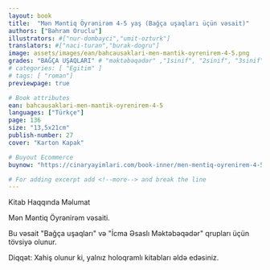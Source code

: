 ```yaml
---
layout: book
title:  "Mən Məntiq Öyrənirəm 4-5 yaş (Bağça uşaqları üçün vəsait)"
authors: ["Bəhram Oruclu"]
illustrators: #["nur-dombayci","umit-ozturk"]
translators: #["naci-turan","burak-dogru"]
image: assets/images/ean/bahcausaklari-men-mantik-oyrenirem-4-5.png
grades: "BAĞÇA UŞAQLARI" # "məktəbəqədər" ,"1sinif", "2sinif", "3sinif", "4sinif", "5sinif"
# categories: [ "Egitim" ]
# tags: [ "roman"]
previewpage: true

# Book attributes
ean: bahcausaklari-men-mantik-oyrenirem-4-5
languages: ["Türkçe"]
page: 136
size: "13,5x21cm"
publish-number: 27
cover: "Karton Kapak"

# Buyout Ecommerce
buynow: "https://cinaryayimlari.com/book-inner/men-mentiq-oyrenirem-4-5-yas-bagca-usaqlari-ucun-vesait-87"

# For adding excerpt add <!--more--> and break the line
---
```

Kitab Haqqında Məlumat

Mən Məntiq Öyrənirəm vəsaiti.

Bu vəsait "Bağça uşaqları" və "İcma Əsaslı Məktəbəqədər" qrupları üçün tövsiyə olunur.

Diqqət: Xahiş olunur ki, yalnız holoqramlı kitabları əldə edəsiniz.
<!--more--> 